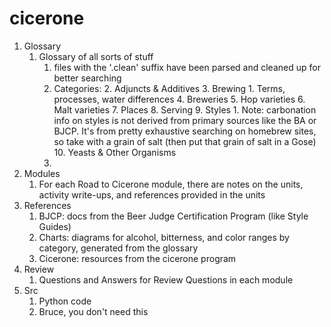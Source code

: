 # cicerone

1. Glossary
	1. Glossary of all sorts of stuff
		1. files with the '.clean' suffix have been parsed and cleaned up for better searching
		2. Categories:
			2. Adjuncts & Additives
			3. Brewing
				1. Terms, processes, water differences
			4. Breweries
			5. Hop varieties
			6. Malt varieties
			7. Places
			8. Serving
			9. Styles
				1. Note: carbonation info on styles is not derived from primary sources like the BA or BJCP. It's from pretty exhaustive searching on homebrew sites, so take with a grain of salt (then put that grain of salt in a Gose)
			10. Yeasts & Other Organisms
		3. 
2. Modules
	1. For each Road to Cicerone module, there are notes on the units, activity write-ups, and references provided in the units
3. References
	1. BJCP: docs from the Beer Judge Certification Program (like Style Guides)
	2. Charts: diagrams for alcohol, bitterness, and color ranges by category, generated from the glossary
	3. Cicerone: resources from the cicerone program
4. Review
	1. Questions and Answers for Review Questions in each module
5. Src
	1. Python code
	2. Bruce, you don't need this